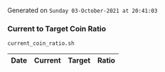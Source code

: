 Generated on `Sunday 03-October-2021 at 20:41:03`

### Current to Target Coin Ratio
`current_coin_ratio.sh`

Date|Current|Target|Ratio
---|---|---|---
